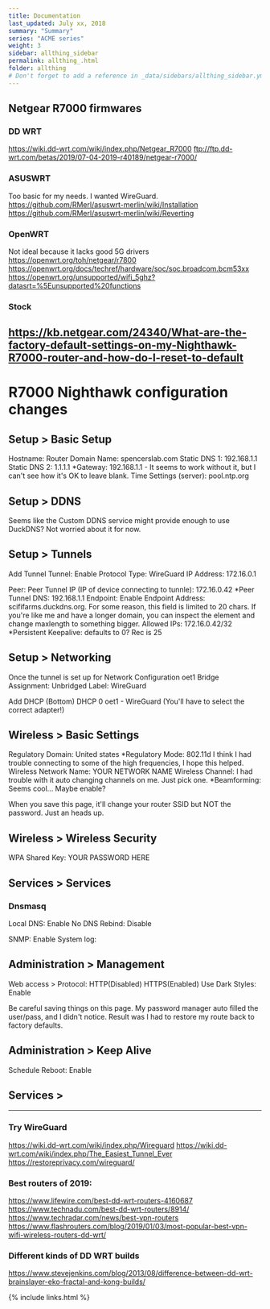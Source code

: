 ```yaml
---
title: Documentation 
last_updated: July xx, 2018
summary: "Summary"
series: "ACME series"
weight: 3
sidebar: allthing_sidebar
permalink: allthing_.html
folder: allthing
# Don't forget to add a reference in _data/sidebars/allthing_sidebar.yml and/or _data/topnav.yml 
---
```


## Netgear R7000 firmwares
### DD WRT
https://wiki.dd-wrt.com/wiki/index.php/Netgear_R7000
ftp://ftp.dd-wrt.com/betas/2019/07-04-2019-r40189/netgear-r7000/

### ASUSWRT
Too basic for my needs. I wanted WireGuard. 
https://github.com/RMerl/asuswrt-merlin/wiki/Installation
https://github.com/RMerl/asuswrt-merlin/wiki/Reverting

### OpenWRT
Not ideal because it lacks good 5G drivers
https://openwrt.org/toh/netgear/r7800
https://openwrt.org/docs/techref/hardware/soc/soc.broadcom.bcm53xx
https://openwrt.org/unsupported/wifi_5ghz?datasrt=%5Eunsupported%20functions

### Stock
https://kb.netgear.com/24340/What-are-the-factory-default-settings-on-my-Nighthawk-R7000-router-and-how-do-I-reset-to-default
---

# R7000 Nighthawk configuration changes
## Setup > Basic Setup
Hostname: Router
Domain Name: spencerslab.com
Static DNS 1: 192.168.1.1
Static DNS 2: 1.1.1.1
*Gateway: 192.168.1.1 - It seems to work without it, but I can't see how it's OK to leave blank. 
Time Settings (server): pool.ntp.org

## Setup > DDNS
Seems like the Custom DDNS service might provide enough to use DuckDNS? Not worried about it for now. 

## Setup > Tunnels
Add Tunnel
Tunnel: Enable
Protocol Type: WireGuard
IP Address: 172.16.0.1

Peer:
Peer Tunnel IP (IP of device connecting to tunnle): 172.16.0.42
*Peer Tunnel DNS: 192.168.1.1 
Endpoint: Enable
Endpoint Address: scififarms.duckdns.org. 
    For some reason, this field is limited to 20 chars. If you're like me and have a longer domain, you can inspect the element and change maxlength to something bigger.
Allowed IPs: 172.16.0.42/32
*Persistent Keepalive: defaults to 0? Rec is 25

## Setup > Networking
Once the tunnel is set up for Network Configuration oet1
Bridge Assignment: Unbridged
Label: WireGuard

Add DHCP (Bottom)
DHCP 0 oet1 - WireGuard (You'll have to select the correct adapter!)


## Wireless > Basic Settings
Regulatory Domain: United states
*Regulatory Mode: 802.11d 
    I think I had trouble connecting to some of the high frequencies, I hope this helped. 
Wireless Network Name: YOUR NETWORK NAME
Wireless Channel: I had trouble with it auto changing channels on me. Just pick one.
*Beamforming: Seems cool... Maybe enable? 

When you save this page, it'll change your router SSID but NOT the password. Just an heads up. 

## Wireless > Wireless Security
WPA Shared Key: YOUR PASSWORD HERE

## Services > Services
### Dnsmasq 
Local DNS: Enable
No DNS Rebind: Disable

SNMP: Enable
System log: 
## Administration > Management
Web access > Protocol: HTTP(Disabled) HTTPS(Enabled)
Use Dark Styles: Enable

Be careful saving things on this page. My password manager auto filled the user/pass, and I didn't notice. Result was I had to restore my route back to factory defaults.


## Administration > Keep Alive
Schedule Reboot: Enable
## Services > 

---


### Try WireGuard
https://wiki.dd-wrt.com/wiki/index.php/Wireguard
https://wiki.dd-wrt.com/wiki/index.php/The_Easiest_Tunnel_Ever
https://restoreprivacy.com/wireguard/

### Best routers of 2019:
https://www.lifewire.com/best-dd-wrt-routers-4160687
https://www.technadu.com/best-dd-wrt-routers/8914/
https://www.techradar.com/news/best-vpn-routers
https://www.flashrouters.com/blog/2019/01/03/most-popular-best-vpn-wifi-wireless-routers-dd-wrt/

### Different kinds of DD WRT builds
https://www.stevejenkins.com/blog/2013/08/difference-between-dd-wrt-brainslayer-eko-fractal-and-kong-builds/


{% include links.html %}
